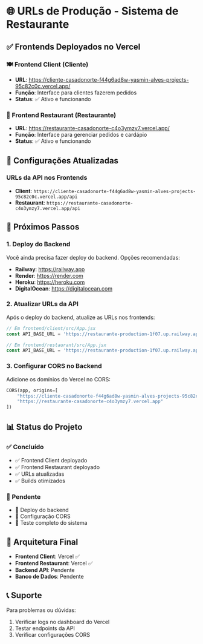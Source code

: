 # 🌐 URLs de Produção - Sistema de Restaurante

## ✅ Frontends Deployados no Vercel

### 🍽️ Frontend Client (Cliente)

- **URL**: https://cliente-casadonorte-f44g6ad8w-yasmin-alves-projects-95c82c0c.vercel.app/
- **Função**: Interface para clientes fazerem pedidos
- **Status**: ✅ Ativo e funcionando

### 🏪 Frontend Restaurant (Restaurante)

- **URL**: https://restaurante-casadonorte-c4o3ymzy7.vercel.app/
- **Função**: Interface para gerenciar pedidos e cardápio
- **Status**: ✅ Ativo e funcionando

## 🔧 Configurações Atualizadas

### URLs da API nos Frontends

- **Client**: `https://cliente-casadonorte-f44g6ad8w-yasmin-alves-projects-95c82c0c.vercel.app/api`
- **Restaurant**: `https://restaurante-casadonorte-c4o3ymzy7.vercel.app/api`

## 🚀 Próximos Passos

### 1. Deploy do Backend

Você ainda precisa fazer deploy do backend. Opções recomendadas:

- **Railway**: https://railway.app
- **Render**: https://render.com
- **Heroku**: https://heroku.com
- **DigitalOcean**: https://digitalocean.com

### 2. Atualizar URLs da API

Após o deploy do backend, atualize as URLs nos frontends:

```javascript
// Em frontend/client/src/App.jsx
const API_BASE_URL = 'https://restaurante-production-1f07.up.railway.app/api';

// Em frontend/restaurant/src/App.jsx
const API_BASE_URL = 'https://restaurante-production-1f07.up.railway.app/api';
```

### 3. Configurar CORS no Backend

Adicione os domínios do Vercel no CORS:

```python
CORS(app, origins=[
    "https://cliente-casadonorte-f44g6ad8w-yasmin-alves-projects-95c82c0c.vercel.app",
    "https://restaurante-casadonorte-c4o3ymzy7.vercel.app"
])
```

## 📊 Status do Projeto

### ✅ Concluído

- ✅ Frontend Client deployado
- ✅ Frontend Restaurant deployado
- ✅ URLs atualizadas
- ✅ Builds otimizados

### 🔄 Pendente

- 🔄 Deploy do backend
- 🔄 Configuração CORS
- 🔄 Teste completo do sistema

## 🎯 Arquitetura Final

- **Frontend Client**: Vercel ✅
- **Frontend Restaurant**: Vercel ✅
- **Backend API**: Pendente
- **Banco de Dados**: Pendente

## 📞 Suporte

Para problemas ou dúvidas:

1. Verificar logs no dashboard do Vercel
2. Testar endpoints da API
3. Verificar configurações CORS
